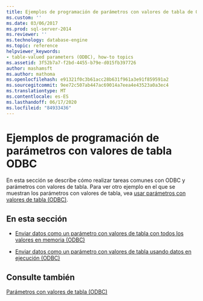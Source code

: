 ```yaml
---
title: Ejemplos de programación de parámetros con valores de tabla de ODBC | Microsoft Docs
ms.custom: ''
ms.date: 03/06/2017
ms.prod: sql-server-2014
ms.reviewer: ''
ms.technology: database-engine
ms.topic: reference
helpviewer_keywords:
- table-valued parameters (ODBC), how-to topics
ms.assetid: 3f52b7a7-f2bd-4455-b79e-d015fb397726
author: mashamsft
ms.author: mathoma
ms.openlocfilehash: e91321f0c3b61acc28b631f961a3e91f859591a2
ms.sourcegitcommit: 9ee72c507ab447ac69014a7eea4e43523a0a3ec4
ms.translationtype: MT
ms.contentlocale: es-ES
ms.lasthandoff: 06/17/2020
ms.locfileid: "84933436"
---
```

# <a name="odbc-table-valued-parameter-programming-examples"></a>Ejemplos de programación de parámetros con valores de tabla ODBC
  En esta sección se describe cómo realizar tareas comunes con ODBC y parámetros con valores de tabla. Para ver otro ejemplo en el que se muestran los parámetros con valores de tabla, vea [usar parámetros con valores de tabla &#40;ODBC&#41;](../../relational-databases/native-client-odbc-table-valued-parameters/table-valued-parameters-odbc.md).  
  
## <a name="in-this-section"></a>En esta sección  
  
-   [Enviar datos como un parámetro con valores de tabla con todos los valores en memoria &#40;ODBC&#41;](../../relational-databases/native-client-odbc-table-valued-parameters/sending-data-as-a-table-valued-parameter-with-all-values-in-memory-odbc.md)  
  
-   [Enviar datos como un parámetro con valores de tabla usando datos en ejecución &#40;ODBC&#41;](../../relational-databases/native-client-odbc-table-valued-parameters/sending-data-as-a-table-valued-parameter-using-data-at-execution-odbc.md)  
  
## <a name="see-also"></a>Consulte también  
 [Parámetros con valores de tabla &#40;ODBC&#41;](../../relational-databases/native-client-odbc-table-valued-parameters/table-valued-parameters-odbc.md)  
  
  
